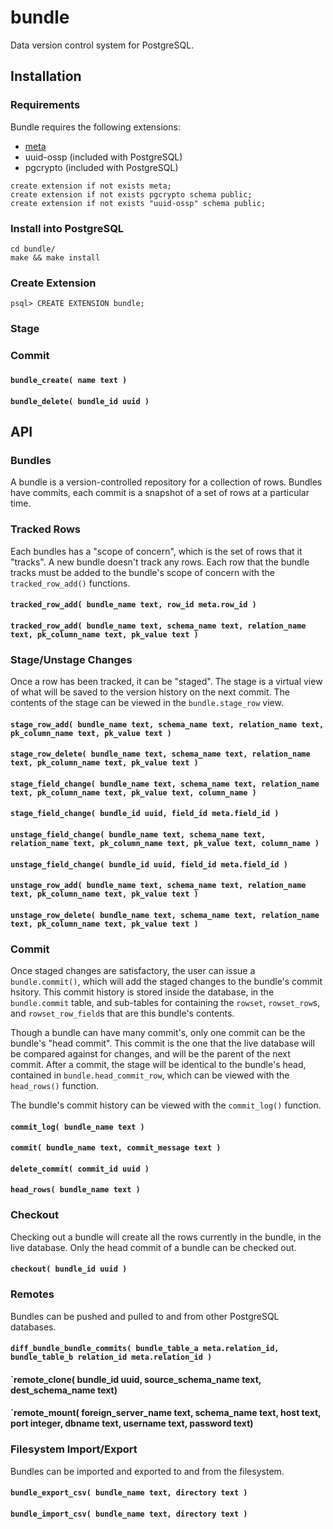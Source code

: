# bundle

Data version control system for PostgreSQL.

## Installation

### Requirements

Bundle requires the following extensions:

- [meta](https://github.com/aquametalabs/aquameta/tree/master/src/pg-extension/meta)
- uuid-ossp (included with PostgreSQL)
- pgcrypto (included with PostgreSQL)

```
create extension if not exists meta;
create extension if not exists pgcrypto schema public;
create extension if not exists "uuid-ossp" schema public;
```

### Install into PostgreSQL
```
cd bundle/
make && make install
```

### Create Extension
```
psql> CREATE EXTENSION bundle;
```




### Stage


### Commit


###  

#### `bundle_create( name text )`
#### `bundle_delete( bundle_id uuid )`

## API

### Bundles

A bundle is a version-controlled repository for a collection of rows.  Bundles have commits, each commit is a snapshot of a set of rows at a particular time.

### Tracked Rows

Each bundles has a "scope of concern", which is the set of rows that it "tracks".  A new bundle doesn't track any rows.  Each row that the bundle tracks must be added to the bundle's scope of concern with the `tracked_row_add()` functions.

#### `tracked_row_add( bundle_name text, row_id meta.row_id )`
#### `tracked_row_add( bundle_name text, schema_name text, relation_name text, pk_column_name text, pk_value text )`

### Stage/Unstage Changes

Once a row has been tracked, it can be "staged".  The stage is a virtual view of what will be saved to the version history on the next commit.  The contents of the stage can be viewed in the `bundle.stage_row` view.

#### `stage_row_add( bundle_name text, schema_name text, relation_name text, pk_column_name text, pk_value text )`
#### `stage_row_delete( bundle_name text, schema_name text, relation_name text, pk_column_name text, pk_value text )`
#### `stage_field_change( bundle_name text, schema_name text, relation_name text, pk_column_name text, pk_value text, column_name )`
#### `stage_field_change( bundle_id uuid, field_id meta.field_id )`
#### `unstage_field_change( bundle_name text, schema_name text, relation_name text, pk_column_name text, pk_value text, column_name )`
#### `unstage_field_change( bundle_id uuid, field_id meta.field_id )`
#### `unstage_row_add( bundle_name text, schema_name text, relation_name text, pk_column_name text, pk_value text )`
#### `unstage_row_delete( bundle_name text, schema_name text, relation_name text, pk_column_name text, pk_value text )`

### Commit

Once staged changes are satisfactory, the user can issue a `bundle.commit()`, which will add the staged changes to the bundle's commit hsitory.  This commit history is stored inside the database, in the `bundle.commit` table, and sub-tables for containing the `rowset`, `rowset_row`s, and `rowset_row_field`s that are this bundle's contents.  

Though a bundle can have many commit's, only one commit can be the bundle's "head commit".  This commit is the one that the live database will be compared against for changes, and will be the parent of the next commit.  After a commit, the stage will be identical to the bundle's head, contained in `bundle.head_commit_row`, which can be viewed with the `head_rows()` function.

The bundle's commit history can be viewed with the `commit_log()` function.

#### `commit_log( bundle_name text )`
#### `commit( bundle_name text, commit_message text )`
#### `delete_commit( commit_id uuid )`
#### `head_rows( bundle_name text )`

### Checkout

Checking out a bundle will create all the rows currently in the bundle, in the live database.  Only the head commit of a bundle can be checked out.

#### `checkout( bundle_id uuid )`

### Remotes

Bundles can be pushed and pulled to and from other PostgreSQL databases.

#### `diff_bundle_bundle_commits( bundle_table_a meta.relation_id, bundle_table_b relation_id meta.relation_id )`
#### `remote_clone( bundle_id uuid, source_schema_name text, dest_schema_name text)
#### `remote_mount( foreign_server_name text, schema_name text, host text, port integer, dbname text, username text, password text)

### Filesystem Import/Export

Bundles can be imported and exported to and from the filesystem.

#### `bundle_export_csv( bundle_name text, directory text )`
#### `bundle_import_csv( bundle_name text, directory text )`
